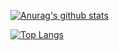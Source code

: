 [![Anurag's github stats](https://github-readme-stats.vercel.app/api?username=ChinaLHR)](https://github.com/ChinaLHR/github-readme-stats)

[![Top Langs](https://github-readme-stats.vercel.app/api/top-langs/?username=ChinaLHR)](https://github.com/anuraghazra/github-readme-stats)
<!--
**ChinaLHR/ChinaLHR** is a ✨ _special_ ✨ repository because its `README.md` (this file) appears on your GitHub profile.

Here are some ideas to get you started:

- 🔭 I’m currently working on ...
- 🌱 I’m currently learning ...
- 👯 I’m looking to collaborate on ...
- 🤔 I’m looking for help with ...
- 💬 Ask me about ...
- 📫 How to reach me: ...
- 😄 Pronouns: ...
- ⚡ Fun fact: ...
-->
